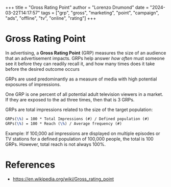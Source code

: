 +++
title = "Gross Rating Point"
author = "Lorenzo Drumond"
date = "2024-03-22T14:17:57"
tags = ["grp",  "gross",  "marketing",  "point",  "campaign",  "ads",  "offline",  "tv",  "online",  "rating"]
+++


# Gross Rating Point
In advertising, a __Gross Rating Point__ (GRP) measures the size of an audience that an advertisement impacts. GRPs help answer _how often_ must someone see it before they can readily recall it, and how many times does it take before the desired outcome occurs

GRPs are used predominantly as a measure of media with high potential exposures of impressions.

One GRP is one percent of all potential adult television viewers in a market. If they are exposed to the ad three times, then that is 3 GRPs.

GRPs are total impressions related to the size of the target population:

```latex
GRPs(\%) = 100 * Total Impressions (#) / Defined population (#)
GRPs(\%) = 100 * Reach (\%) / Average frequency (#)
```

Example: If 100,000 ad impressions are displayed on multiple episodes or TV stations for a defined population of 100,000 people, the total is 100 GRPs. However, total reach is not always 100%.

# References
- https://en.wikipedia.org/wiki/Gross_rating_point
